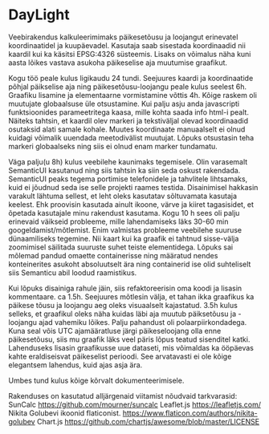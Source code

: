 # DayLight

Veebirakendus kalkuleerimimaks päikesetõusu ja loojangut erinevatel koordinaatidel ja kuupäevadel. Kasutaja saab sisestada koordinaadid nii kaardil kui ka käsitsi EPSG:4326 süsteemis. Lisaks on võimalus näha kuni aasta lõikes vastava asukoha päikeselise aja muutumise graafikut.

Kogu töö peale kulus ligikaudu 24 tundi. Seejuures kaardi ja koordinaatide põhjal päikselise aja ning päikesetõusu-loojangu peale kulus seelest 6h. Graafiku lisamine ja elementaarne vormistamine võttis 4h. Kõige raskem oli muutujate globaalsuse üle otsustamine. Kui palju asju anda javascripti funktsioonides parameetritega kaasa, mille kohta saada info html-i pealt. Näiteks tahtsin, et kaardil olev markeri ja tekstiväljal olevad koordinaadid osutaksid alati samale kohale. Muutes koordinaate manuaalselt ei olnud kuidagi võimalik uuendada meetodivälist muutujat. Lõpuks otsustasin teha markeri globaalseks ning siis ei olnud enam marker tundamatu.

Väga palju(u 8h) kulus veebilehe kaunimaks tegemisele. Olin varasemalt SemanticUI kasutanud ning siis tahtsin ka siin seda oskust rakendada. SemanticUI peaks tegema portimise telefonidele ja tahvlitele lihtsamaks, kuid ei jõudnud seda ise selle projekti raames testida. Disainimisel hakkasin varakult lähtuma sellest, et leht oleks kasutatav sõltuvamata kasutaja keelest. Ehk proovisin kasutada ainult ikoone, värve ja kiiret tagasisidet, et õpetada kasutajale minu rakendust kasutama. Kogu 10 h sees oli palju erinevaid väikseid probleeme, mille lahendamiseks läks 30-60 min googeldamist/mõtlemist. Enim valmistas probleeme veebilehe suuruse dünaamiliseks tegemine. Nii kaart kui ka graafik ei tahtnud sisse-välja zoomimisel säilitada suuruste suhet teiste elementidega. Lõpuks sai mõlemad pandud omaette containerisse ning määratud nendes konteinerites asukoht absoluutselt ära ning containerid ise olid suhteliselt siis Semanticu abil loodud raamistikus.

Kui lõpuks disainiga rahule jäin, siis refaktoreerisin oma koodi ja lisasin kommentaare. ca 1.5h. Seejuures mõtlesin välja, et tahan ikka graafikus ka päikese tõusu ja loojangu aeg oleks visuaalselt kajastatud. 3.5h kulus selleks, et graafikul oleks näha kuidas läbi aja muutub päiksetõusu ja -loojangu ajad vahemiku lõikes. Palju pahandust oli polaarpiirkondadega. Kuna seal võis UTC ajamääratluse järgi päikeseloojang olla enne päikesetõusu, siis mu graafik läks veel päris lõpus teatud sisenditel katki. Lahenduseks lisasin graafikusse uue dataseti, mis võimaldas ka ööpäevas kahte eraldiseisvat päikeselist perioodi. See arvatavasti ei ole kõige elegantsem lahendus, kuid ajas asja ära.

Umbes tund kulus kõige kõrvalt dokumenteerimisele.

Rakenduses on kasutatud alljärgenaid viitamist nõudvaid tarkvarasid:
SunCalc https://github.com/mourner/suncalc
Leaflet.js https://leafletjs.com/
Nikita Golubevi ikoonid flaticonist. https://www.flaticon.com/authors/nikita-golubev
Chart.js https://github.com/chartjs/awesome/blob/master/LICENSE

